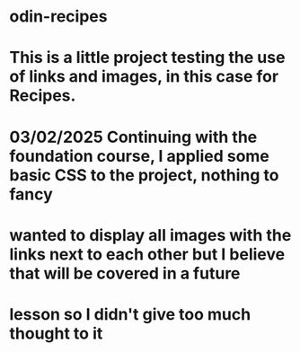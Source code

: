 # odin-recipes
# This is a little project testing the use of links and images, in this case for Recipes.

# 03/02/2025 Continuing with the foundation course, I applied some basic CSS to the project, nothing to fancy
# wanted to  display all images with the links next to each other but I believe that will be covered in a future
# lesson so I didn't give too much thought to it